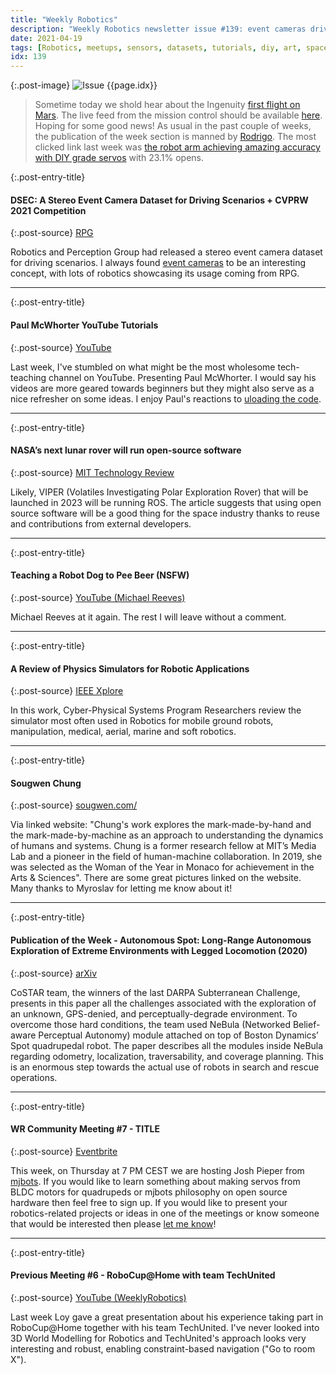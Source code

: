 ```yaml
---
title: "Weekly Robotics"
description: "Weekly Robotics newsletter issue #139: event cameras driving dataset, YouTube tutorials for robotics beginners, open-source lunar rover software, robotics meets art and more!"
date: 2021-04-19
tags: [Robotics, meetups, sensors, datasets, tutorials, diy, art, space, quadrupeds, research]
idx: 139
---
```


{:.post-image}
![Issue {{page.idx}}](/img/headers/{{page.idx}}.jpg "Issue {{page.idx}}")

> Sometime today we shold hear about the Ingenuity [first flight on Mars](https://www.space.com/mars-helicopter-ingenuity-ready-for-first-flight). The live feed from the mission control should be available [here](https://www.youtube.com/watch?v=p1KolyCqICI). Hoping for some good news! As usual in the past couple of weeks, the publication of the week section is manned by [Rodrigo](https://www.linkedin.com/in/rodrigo-lopes-catto/). The most clicked link last week was [the robot arm achieving amazing accuracy with DIY grade servos](https://hackaday.com/2021/03/19/robot-arm-achieves-amazing-accuracy-with-just-servos/) with 23.1% opens.

{:.post-entry-title}
#### DSEC: A Stereo Event Camera Dataset for Driving Scenarios + CVPRW 2021 Competition

{:.post-source}
[RPG](http://rpg.ifi.uzh.ch/dsec.html)

Robotics and Perception Group had released a stereo event camera dataset for driving scenarios. I always found [event cameras](https://en.wikipedia.org/wiki/Event_camera) to be an interesting concept, with lots of robotics showcasing its usage coming from RPG.

----

{:.post-entry-title}
#### Paul McWhorter YouTube Tutorials

{:.post-source}
[YouTube](https://www.youtube.com/c/mcwhorpj/playlists)

Last week, I've stumbled on what might be the most wholesome tech-teaching channel on YouTube. Presenting Paul McWhorter. I would say his videos are more geared towards beginners but they might also serve as a nice refresher on some ideas. I enjoy Paul's reactions to [uloading the code](https://youtu.be/LylNBbwSpSQ?t=1245).

----

{:.post-entry-title}
#### NASA’s next lunar rover will run open-source software

{:.post-source}
[MIT Technology Review](https://www.technologyreview.com/2021/04/12/1022420/nasa-lunar-rover-viper-open-source-software/)

Likely, VIPER (Volatiles Investigating Polar Exploration Rover) that will be launched in 2023 will be running ROS. The article suggests that using open source software will be a good thing for the space industry thanks to reuse and contributions from external developers.

----

{:.post-entry-title}
#### Teaching a Robot Dog to Pee Beer (NSFW)

{:.post-source}
[YouTube (Michael Reeves)](https://youtu.be/tqsy9Wtr1qE)

Michael Reeves at it again. The rest I will leave without a comment.

----

{:.post-entry-title}
#### A Review of Physics Simulators for Robotic Applications

{:.post-source}
[IEEE Xplore](https://ieeexplore.ieee.org/document/9386154)

In this work, Cyber-Physical Systems Program Researchers review the simulator most often used in Robotics for mobile ground robots, manipulation, medical, aerial, marine and soft robotics.

----

{:.post-entry-title}
#### Sougwen Chung

{:.post-source}
[sougwen.com/](https://sougwen.com/)

Via linked website: "Chung's work explores the mark-made-by-hand and the mark-made-by-machine as an approach to understanding the dynamics of humans and systems. Chung is a former research fellow at MIT’s Media Lab and a pioneer in the field of human-machine collaboration. In 2019, she was selected as the Woman of the Year in Monaco for achievement in the Arts & Sciences". There are some great pictures linked on the website. Many thanks to Myroslav for letting me know about it!

----

{:.post-entry-title}
#### Publication of the Week - Autonomous Spot: Long-Range Autonomous Exploration of Extreme Environments with Legged Locomotion (2020)

{:.post-source}
[arXiv](https://arxiv.org/abs/2010.09259)

CoSTAR team, the winners of the last DARPA Subterranean Challenge, presents in this paper all the challenges associated with the exploration of an unknown, GPS-denied, and perceptually-degrade environment. To overcome those hard conditions, the team used NeBula (Networked Belief-aware Perceptual Autonomy) module attached on top of Boston Dynamics’ Spot quadrupedal robot. The paper describes all the modules inside NeBula regarding odometry, localization, traversability, and coverage planning. This is an enormous step towards the actual use of robots in search and rescue operations.

----

{:.post-entry-title}
#### WR Community Meeting #7 - TITLE

{:.post-source}
[Eventbrite](https://www.eventbrite.com/e/151163148045)

This week, on Thursday at 7 PM CEST we are hosting Josh Pieper from [mjbots](https://mjbots.com/). If you would like to learn something about making servos from BLDC motors for quadrupeds or mjbots philosophy on open source hardware then feel free to sign up. If you would like to present your robotics-related projects or ideas in one of the meetings or know someone that would be interested then please [let me know](mailto:mat@weeklyrobotics.com)!

----

{:.post-entry-title}
#### Previous Meeting #6 - RoboCup@Home with team TechUnited

{:.post-source}
[YouTube (WeeklyRobotics)](https://youtu.be/q_znU0ddxxA)

Last week Loy gave a great presentation about his experience taking part in RoboCup@Home together with his team TechUnited. I've never looked into 3D World Modelling for Robotics and TechUnited's approach looks very interesting and robust, enabling constraint-based navigation ("Go to room X").

